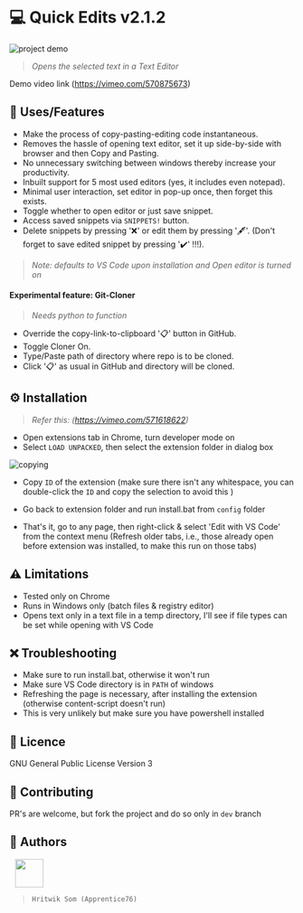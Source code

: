 # 💻 Quick Edits v2.1.2
![project demo](https://media.giphy.com/media/5dRd9AhjMxnXOityB5/giphy.gif)
> _Opens the selected text in a Text Editor_

Demo video link (https://vimeo.com/570875673)

## 🎉 Uses/Features

-   Make the process of copy-pasting-editing code instantaneous.
-   Removes the hassle of opening text editor, set it up side-by-side with browser and then Copy and Pasting.
-   No unnecessary switching between windows thereby increase your productivity.
-   Inbuilt support for 5 most used editors (yes, it includes even notepad).
-   Minimal user interaction, set editor in pop-up once, then forget this exists.
-   Toggle whether to open editor or just save snippet.
-   Access saved snippets via `SNIPPETS!` button.
-   Delete snippets by pressing '❌'  or edit them by pressing '🖋'. (Don't forget to save edited snippet by pressing '✔' !!!).

> _Note: defaults to VS Code upon installation and Open editor is turned on_

#### Experimental feature: Git-Cloner

> _Needs python to function_

- Override the copy-link-to-clipboard '📋' button in GitHub.
- Toggle Cloner On.
- Type/Paste path of directory where repo is to be cloned.
- Click '📋' as usual in GitHub and directory will be cloned.

## ⚙ Installation

>   _Refer this: (https://vimeo.com/571618622)_
-   Open extensions tab in Chrome, turn developer mode on
-   Select `LOAD UNPACKED`, then select the extension folder in dialog box

![copying](https://i.imgur.com/ZehlbXg.gif)

-   Copy `ID` of the extension (make sure there isn't any whitespace, you can double-click the `ID` and copy the selection to avoid this )

-   Go back to extension folder and run install.bat from `config` folder
-   That's it, go to any page, then right-click & select 'Edit with VS Code' from the context menu (Refresh older tabs, i.e., those already open before extension was installed, to make this run on those tabs)

## ⚠ Limitations

-   Tested only on Chrome
-   Runs in Windows only (batch files & registry editor)
-   Opens text only in a text file in a temp directory, I'll see if file types can be set while opening with VS Code

## ❌ Troubleshooting

-   Make sure to run install.bat, otherwise it won't run
-   Make sure VS Code directory is in `PATH` of windows
-   Refreshing the page is necessary, after installing the extension (otherwise content-script doesn't run)
-   This is very unlikely but make sure you have powershell installed

## 📝 Licence

GNU General Public License Version 3

## 🥳 Contributing

PR's are welcome, but fork the project and do so only in `dev` branch

## 👻 Authors
<img style="margin: auto 10px" width="50" height="50" src="https://imgur.com/lEfOiEa.jpg" />

> `Hritwik Som (Apprentice76)`
